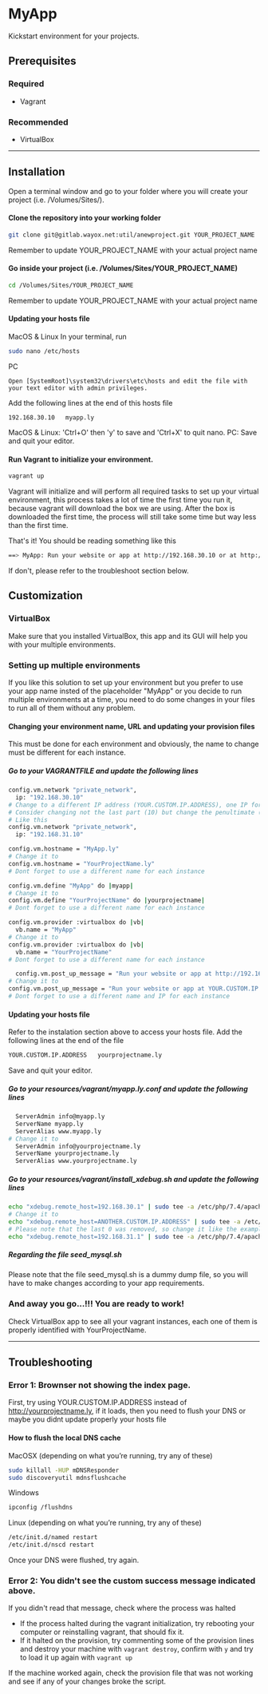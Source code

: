 # MyApp
Kickstart environment for your projects.

## Prerequisites
### Required
- Vagrant

### Recommended
- VirtualBox
***

## Installation
Open a terminal window and go to your folder where you will create your project (i.e. /Volumes/Sites/).
#### Clone the repository into your working folder
```sh
git clone git@gitlab.wayox.net:util/anewproject.git YOUR_PROJECT_NAME
```
Remember to update YOUR_PROJECT_NAME with your actual project name
#### Go inside your project (i.e. /Volumes/Sites/YOUR_PROJECT_NAME)
```sh
cd /Volumes/Sites/YOUR_PROJECT_NAME
```
Remember to update YOUR_PROJECT_NAME with your actual project name
#### Updating your hosts file
MacOS & Linux
In your terminal, run
```sh
sudo nano /etc/hosts
```
PC
```
Open [SystemRoot]\system32\drivers\etc\hosts and edit the file with your text editor with admin privileges.
```
Add the following lines at the end of this hosts file
```
192.168.30.10   myapp.ly
```
MacOS & Linux: 'Ctrl+O' then 'y' to save and 'Ctrl+X' to quit nano.
PC: Save and quit your editor.
#### Run Vagrant to initialize your environment.
```sh
vagrant up
```
Vagrant will initialize and will perform all required tasks to set up your virtual environment, this process takes a lot of time the first time you run it, because vagrant will download the box we are using. After the box is downloaded the first time, the process will still take some time but way less than the first time.

That's it! You should be reading something like this
```sh
==> MyApp: Run your website or app at http://192.168.30.10 or at http://myapp.ly
```
If don't, please refer to the troubleshoot section below.
## Customization
### VirtualBox
Make sure that you installed VirtualBox, this app and its GUI will help you with your multiple environments.
### Setting up multiple environments
If you like this solution to set up your environment but you prefer to use your app name insted of the placeholder "MyApp" or you decide to run multiple environments at a time, you need to do some changes in your files to run all of them without any problem.

#### Changing your environment name, URL and updating your provision files
This must be done for each environment and obviously, the name to change must be different for each instance.
##### Go to your VAGRANTFILE and update the following lines
```sh
config.vm.network "private_network",
  ip: "192.168.30.10"
# Change to a different IP address (YOUR.CUSTOM.IP.ADDRESS), one IP for each vagrant instance
# Consider changing not the last part (10) but change the penultimate (30)
# Like this 
config.vm.network "private_network",
  ip: "192.168.31.10"
```
```sh
config.vm.hostname = "MyApp.ly"
# Change it to
config.vm.hostname = "YourProjectName.ly"
# Dont forget to use a different name for each instance
```
```sh
config.vm.define "MyApp" do |myapp|
# Change it to
config.vm.define "YourProjectName" do |yourprojectname|
# Dont forget to use a different name for each instance
```
```sh
config.vm.provider :virtualbox do |vb|
  vb.name = "MyApp"
# Change it to
config.vm.provider :virtualbox do |vb|
  vb.name = "YourProjectName"
# Dont forget to use a different name for each instance
```
```sh
  config.vm.post_up_message = "Run your website or app at http://192.168.30.10 or at http://myapp.ly"
# Change it to
config.vm.post_up_message = "Run your website or app at YOUR.CUSTOM.IP.ADDRESS or at http://yourprojectname.ly"
# Dont forget to use a different name and IP for each instance
```
#### Updating your hosts file
Refer to the instalation section above to access your hosts file. Add the following lines at the end of the file
```sh
YOUR.CUSTOM.IP.ADDRESS   yourprojectname.ly
```
Save and quit your editor.
##### Go to your resources/vagrant/myapp.ly.conf and update the following lines
```sh
  ServerAdmin info@myapp.ly
  ServerName myapp.ly
  ServerAlias www.myapp.ly
# Change it to
  ServerAdmin info@yourprojectname.ly
  ServerName yourprojectname.ly
  ServerAlias www.yourprojectname.ly
```
##### Go to your resources/vagrant/install_xdebug.sh and update the following lines
```sh
echo "xdebug.remote_host=192.168.30.1" | sudo tee -a /etc/php/7.4/apache2/php.ini
# Change it to
echo "xdebug.remote_host=ANOTHER.CUSTOM.IP.ADDRESS" | sudo tee -a /etc/php/7.4/apache2/php.ini
# Please note that the last 0 was removed, so change it like the example below
echo "xdebug.remote_host=192.168.31.1" | sudo tee -a /etc/php/7.4/apache2/php.ini
```
##### Regarding the file seed_mysql.sh
Please note that the file seed_mysql.sh is a dummy dump file, so you will have to make changes according to your app requirements.

### And away you go...!!! You are ready to work!
Check VirtualBox app to see all your vagrant instances, each one of them is properly identified with YourProjectName.

***
## Troubleshooting

### Error 1: Brownser not showing the index page.
First, try using YOUR.CUSTOM.IP.ADDRESS instead of http://yourprojectname.ly, if it loads, then you need to flush your DNS or maybe you didnt update properly your hosts file
#### How to flush the local DNS cache
MacOSX (depending on what you’re running, try any of these)
```sh
sudo killall -HUP mDNSResponder
sudo discoveryutil mdnsflushcache
```
Windows
```sh
ipconfig /flushdns
```
Linux (depending on what you’re running, try any of these)
```sh
/etc/init.d/named restart
/etc/init.d/nscd restart
```

Once your DNS were flushed, try again.
### Error 2: You didn't see the custom success message indicated above.
If you didn't read that message, check where the process was halted
* If the process halted during the vagrant initialization, try rebooting your computer or reinstalling vagrant, that should fix it.
* If it halted on the provision, try commenting some of the provision lines and destroy your machine with ```vagrant destroy```, confirm with ```y``` and try to load it up again with ```vagrant up```

If the machine worked again, check the provision file that was not working and see if any of your changes broke the script.
